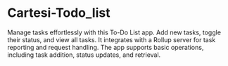 # Cartesi-Todo_list
Manage tasks effortlessly with this To-Do List app. Add new tasks, toggle their status, and view all tasks. It integrates with a Rollup server for task reporting and request handling. The app supports basic operations, including task addition, status updates, and retrieval.

